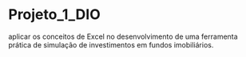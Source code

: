 # Projeto_1_DIO
aplicar os conceitos de Excel no desenvolvimento de uma ferramenta prática de simulação de investimentos em fundos imobiliários.
